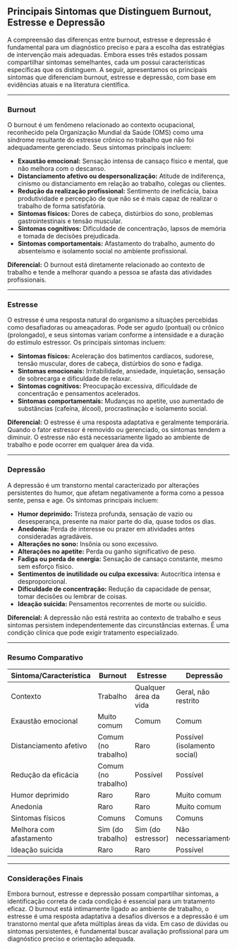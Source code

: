 
## Principais Sintomas que Distinguem Burnout, Estresse e Depressão

A compreensão das diferenças entre burnout, estresse e depressão é fundamental para um diagnóstico preciso e para a escolha das estratégias de intervenção mais adequadas. Embora esses três estados possam compartilhar sintomas semelhantes, cada um possui características específicas que os distinguem. A seguir, apresentamos os principais sintomas que diferenciam burnout, estresse e depressão, com base em evidências atuais e na literatura científica.

---

### **Burnout**

O burnout é um fenômeno relacionado ao contexto ocupacional, reconhecido pela Organização Mundial da Saúde (OMS) como uma síndrome resultante do estresse crônico no trabalho que não foi adequadamente gerenciado. Seus sintomas principais incluem:

- **Exaustão emocional:** Sensação intensa de cansaço físico e mental, que não melhora com o descanso.
- **Distanciamento afetivo ou despersonalização:** Atitude de indiferença, cinismo ou distanciamento em relação ao trabalho, colegas ou clientes.
- **Redução da realização profissional:** Sentimento de ineficácia, baixa produtividade e percepção de que não se é mais capaz de realizar o trabalho de forma satisfatória.
- **Sintomas físicos:** Dores de cabeça, distúrbios do sono, problemas gastrointestinais e tensão muscular.
- **Sintomas cognitivos:** Dificuldade de concentração, lapsos de memória e tomada de decisões prejudicada.
- **Sintomas comportamentais:** Afastamento do trabalho, aumento do absenteísmo e isolamento social no ambiente profissional.

**Diferencial:** O burnout está diretamente relacionado ao contexto de trabalho e tende a melhorar quando a pessoa se afasta das atividades profissionais.

---

### **Estresse**

O estresse é uma resposta natural do organismo a situações percebidas como desafiadoras ou ameaçadoras. Pode ser agudo (pontual) ou crônico (prolongado), e seus sintomas variam conforme a intensidade e a duração do estímulo estressor. Os principais sintomas incluem:

- **Sintomas físicos:** Aceleração dos batimentos cardíacos, sudorese, tensão muscular, dores de cabeça, distúrbios do sono e fadiga.
- **Sintomas emocionais:** Irritabilidade, ansiedade, inquietação, sensação de sobrecarga e dificuldade de relaxar.
- **Sintomas cognitivos:** Preocupação excessiva, dificuldade de concentração e pensamentos acelerados.
- **Sintomas comportamentais:** Mudanças no apetite, uso aumentado de substâncias (cafeína, álcool), procrastinação e isolamento social.

**Diferencial:** O estresse é uma resposta adaptativa e geralmente temporária. Quando o fator estressor é removido ou gerenciado, os sintomas tendem a diminuir. O estresse não está necessariamente ligado ao ambiente de trabalho e pode ocorrer em qualquer área da vida.

---

### **Depressão**

A depressão é um transtorno mental caracterizado por alterações persistentes do humor, que afetam negativamente a forma como a pessoa sente, pensa e age. Os sintomas principais incluem:

- **Humor deprimido:** Tristeza profunda, sensação de vazio ou desesperança, presente na maior parte do dia, quase todos os dias.
- **Anedonia:** Perda de interesse ou prazer em atividades antes consideradas agradáveis.
- **Alterações no sono:** Insônia ou sono excessivo.
- **Alterações no apetite:** Perda ou ganho significativo de peso.
- **Fadiga ou perda de energia:** Sensação de cansaço constante, mesmo sem esforço físico.
- **Sentimentos de inutilidade ou culpa excessiva:** Autocrítica intensa e desproporcional.
- **Dificuldade de concentração:** Redução da capacidade de pensar, tomar decisões ou lembrar de coisas.
- **Ideação suicida:** Pensamentos recorrentes de morte ou suicídio.

**Diferencial:** A depressão não está restrita ao contexto de trabalho e seus sintomas persistem independentemente das circunstâncias externas. É uma condição clínica que pode exigir tratamento especializado.

---

### **Resumo Comparativo**

| Sintoma/Característica         | Burnout                        | Estresse                       | Depressão                      |
|-------------------------------|--------------------------------|-------------------------------|-------------------------------|
| Contexto                      | Trabalho                       | Qualquer área da vida         | Geral, não restrito           |
| Exaustão emocional            | Muito comum                    | Comum                         | Comum                         |
| Distanciamento afetivo        | Comum (no trabalho)            | Raro                          | Possível (isolamento social)  |
| Redução da eficácia           | Comum (no trabalho)            | Possível                      | Possível                      |
| Humor deprimido               | Raro                           | Raro                          | Muito comum                   |
| Anedonia                      | Raro                           | Raro                          | Muito comum                   |
| Sintomas físicos              | Comuns                         | Comuns                        | Comuns                        |
| Melhora com afastamento       | Sim (do trabalho)              | Sim (do estressor)            | Não necessariamente           |
| Ideação suicida               | Raro                           | Raro                          | Possível                      |

---

### **Considerações Finais**

Embora burnout, estresse e depressão possam compartilhar sintomas, a identificação correta de cada condição é essencial para um tratamento eficaz. O burnout está intimamente ligado ao ambiente de trabalho, o estresse é uma resposta adaptativa a desafios diversos e a depressão é um transtorno mental que afeta múltiplas áreas da vida. Em caso de dúvidas ou sintomas persistentes, é fundamental buscar avaliação profissional para um diagnóstico preciso e orientação adequada.
```
